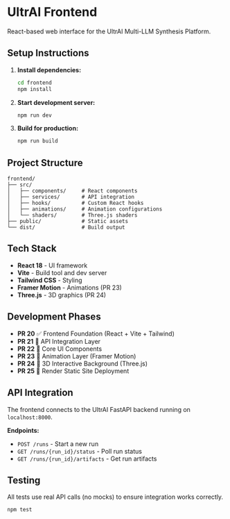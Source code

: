 # UltrAI Frontend

React-based web interface for the UltrAI Multi-LLM Synthesis Platform.

## Setup Instructions

1. **Install dependencies:**
   ```bash
   cd frontend
   npm install
   ```

2. **Start development server:**
   ```bash
   npm run dev
   ```

3. **Build for production:**
   ```bash
   npm run build
   ```

## Project Structure

```
frontend/
├── src/
│   ├── components/     # React components
│   ├── services/       # API integration
│   ├── hooks/          # Custom React hooks
│   ├── animations/     # Animation configurations
│   └── shaders/        # Three.js shaders
├── public/             # Static assets
└── dist/               # Build output
```

## Tech Stack

- **React 18** - UI framework
- **Vite** - Build tool and dev server
- **Tailwind CSS** - Styling
- **Framer Motion** - Animations (PR 23)
- **Three.js** - 3D graphics (PR 24)

## Development Phases

- **PR 20** ✅ Frontend Foundation (React + Vite + Tailwind)
- **PR 21** 🔄 API Integration Layer
- **PR 22** 🔄 Core UI Components
- **PR 23** 🔄 Animation Layer (Framer Motion)
- **PR 24** 🔄 3D Interactive Background (Three.js)
- **PR 25** 🔄 Render Static Site Deployment

## API Integration

The frontend connects to the UltrAI FastAPI backend running on `localhost:8000`.

**Endpoints:**
- `POST /runs` - Start a new run
- `GET /runs/{run_id}/status` - Poll run status
- `GET /runs/{run_id}/artifacts` - Get run artifacts

## Testing

All tests use real API calls (no mocks) to ensure integration works correctly.

```bash
npm test
```
